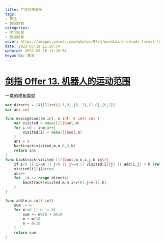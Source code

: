 ```yaml
---
title: 广度优先遍历
tags: 
- 算法
- 数据结构
categories: 
- 学习记录
- 数据结构
cover: https://images.pexels.com/photos/9754/mountains-clouds-forest-fog.jpg?auto=compress&cs=tinysrgb&dpr=2&w=500
date: 2022-03-18 11:26:54
updated: 2022-03-18 11:26:54
keywords: 算法
---
```

# [剑指 Offer 13. 机器人的运动范围](https://leetcode-cn.com/problems/ji-qi-ren-de-yun-dong-fan-wei-lcof/)

一类的模板类型

```go
var directs = [4][2]int{{-1,0},{0,-1},{1,0},{0,1}}
var ans int

func movingCount(m int, n int, k int) int {
    var visited = make([][]bool,m)
    for i:=0 ; i<m;i++{
        visited[i] = make([]bool,n)
    }
    ans = 0
    backtrack(visited,m,n,0,0,k)
    return ans
}
func backtrack(visited [][]bool,m,n,i,j,k int){
    if i<0 || i>=m || j<0 || j>=n || visited[i][j] || add(i,j) > k {return}
    visited[i][j]=true
    ans++
    for _,v := range directs{
        backtrack(visited,m,n,i+v[0],j+v[1],k)
    }
}

func add(m,n int) int{
    sum := 0
    for m!=0 || n != 0{
        sum += m%10 + n%10
        m = m/10
        n = n/10
    }
    return sum
}
```

